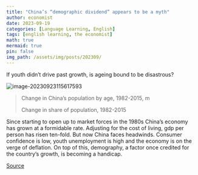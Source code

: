 ```yaml
---
title: "China’s “demographic dividend” appears to be a myth"
author: economist
date: 2023-09-19
categories: [Language Learning, English]
tags: [english learning, the economist]
math: true
mermaid: true
pin: false
img_path: /assets/img/posts/202309/
---
```


If youth didn’t drive past growth, is ageing bound to be disastrous?

![image-20230923115617593](image-20230923115617593.png)

> Change in China’s population by age, 1982-2015, m
>
> Change in share of population, 1982-2015

Since starting to open up to market forces in the 1980s China’s economy has grown at a formidable rate. Adjusting for the cost of living, gdp per person has risen ten-fold. But now China faces headwinds. Consumer confidence is low, youth unemployment is high and the economy is on the verge of deflation. On top of this, demography, a factor once credited for the country’s growth, is becoming a handicap.



[Source](https://www.economist.com/graphic-detail/2023/09/19/chinas-demographic-dividend-appears-to-be-a-myth)

